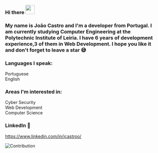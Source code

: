 

### <br>Hi there <img src="https://user-images.githubusercontent.com/42378118/110234147-e3259600-7f4e-11eb-95be-0c4047144dea.gif" width="30"><br>
### My name is João Castro and I'm a developer from Portugal. I am currently studying Computer Engineering at the Polytechnic Institute of Leiria. I have 6 years of development experience,3 of them in Web Development. I hope you like it and don't forget to leave a star 😅<br>

### Languages I speak:
Portuguese <br>
English <br>

### Areas I'm interested in:
Cyber Security <br>
Web Development <br>
Computer Science <br>

### LinkedIn 📝
https://www.linkedin.com/in/jcastroo/<br>

![Contribution](https://activity-graph.herokuapp.com/graph?username=jcastroo&theme=react-dark&hide_border=true&area=true)

